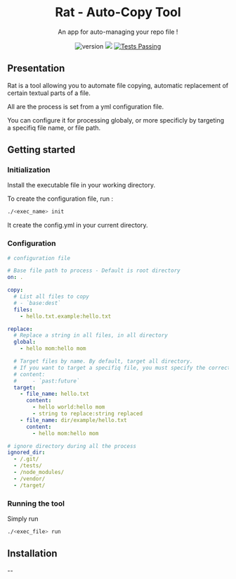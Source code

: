 <p align="center">
  <h1 align="center">Rat - Auto-Copy Tool</h1>
    <p align="center">An app for auto-managing your repo file !</p>
</p>

<p align="center">
    <img src="https://img.shields.io/badge/version-1.0-blue" alt="version">
    <img src="https://img.shields.io/github/contributors/hhertout/rac_tool" />
    <a href="https://github.com/hhertout/rac_tool/actions">
      <img alt="Tests Passing" src="https://github.com/hhertout/rac_tool/actions/workflows/rust.yml/badge.svg" />
    </a>
</p>

## Presentation


Rat is a tool allowing you to automate file copying, automatic replacement of certain textual parts of a file.

All are the process is set from a yml configuration file.

You can configure it for processing globaly, or more specificly by targeting a specifiq file name, or file path.

## Getting started

### Initialization
Install the executable file in your working directory.

To create the configuration file, run :

```bash
./<exec_name> init
```

It create the config.yml in your current directory.

### Configuration

```yaml
# configuration file

# Base file path to process - Default is root directory
on: .

copy:
  # List all files to copy
  # - `base:dest`
  files:
    - hello.txt.example:hello.txt

replace:
  # Replace a string in all files, in all directory
  global:
    - hello mom:hello mom

  # Target files by name. By default, target all directory.
  # If you want to target a specifiq file, you must specify the correct path.
  # content:
  #     - `past:future`
  target:
    - file_name: hello.txt
      content:
        - hello world:hello mom
        - string to replace:string replaced
    - file_name: dir/example/hello.txt
      content:
        - hello mom:hello mom

# ignore directory during all the process
ignored_dir:
  - /.git/
  - /tests/
  - /node_modules/
  - /vendor/
  - /target/
```

### Running the tool

Simply run

```bash
./<exec_file> run
```

## Installation

-- 
